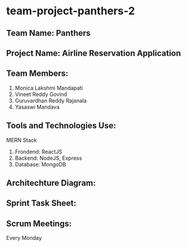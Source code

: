 # team-project-panthers-2

## Team Name: Panthers

## Project Name: Airline Reservation Application

## Team Members:

1. Monica Lakshmi Mandapati
2. Vineet Reddy Govind 
3. Guruvardhan Reddy Rajanala 
4. Yasaswi Mandava 

## Tools and Technologies Use:

MERN Stack 

1. Frondend: ReactJS
2. Backend: NodeJS, Express
3. Database: MongoDB

## Architechture Diagram:

## Sprint Task Sheet:

## Scrum Meetings:
Every Monday





